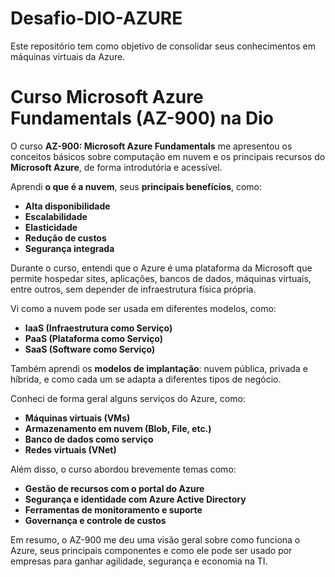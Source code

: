 # Desafio-DIO-AZURE
Este repositório tem como objetivo de consolidar seus conhecimentos em máquinas virtuais da Azure.

# Curso Microsoft Azure Fundamentals (AZ-900) na Dio

O curso **AZ-900: Microsoft Azure Fundamentals** me apresentou os conceitos básicos sobre computação em nuvem e os principais recursos do **Microsoft Azure**, de forma introdutória e acessível.

Aprendi **o que é a nuvem**, seus **principais benefícios**, como:

- **Alta disponibilidade**
- **Escalabilidade**
- **Elasticidade**
- **Redução de custos**
- **Segurança integrada**

Durante o curso, entendi que o Azure é uma plataforma da Microsoft que permite hospedar sites, aplicações, bancos de dados, máquinas virtuais, entre outros, sem depender de infraestrutura física própria.

Vi como a nuvem pode ser usada em diferentes modelos, como:

- **IaaS (Infraestrutura como Serviço)**
- **PaaS (Plataforma como Serviço)**
- **SaaS (Software como Serviço)**

Também aprendi os **modelos de implantação**: nuvem pública, privada e híbrida, e como cada um se adapta a diferentes tipos de negócio.

Conheci de forma geral alguns serviços do Azure, como:

- **Máquinas virtuais (VMs)**
- **Armazenamento em nuvem (Blob, File, etc.)**
- **Banco de dados como serviço**
- **Redes virtuais (VNet)**

Além disso, o curso abordou brevemente temas como:

- **Gestão de recursos com o portal do Azure**
- **Segurança e identidade com Azure Active Directory**
- **Ferramentas de monitoramento e suporte**
- **Governança e controle de custos**

Em resumo, o AZ-900 me deu uma visão geral sobre como funciona o Azure, seus principais componentes e como ele pode ser usado por empresas para ganhar agilidade, segurança e economia na TI.
